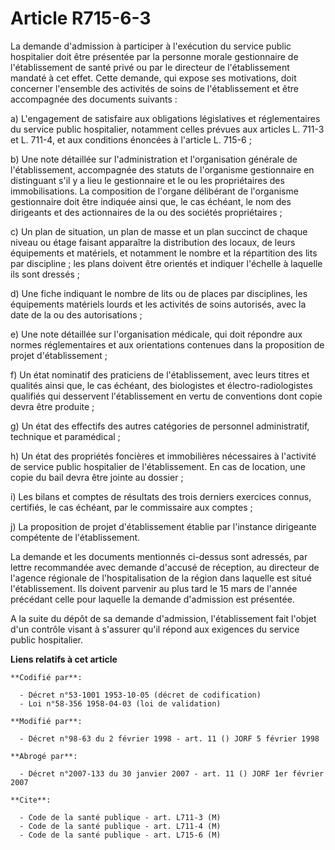 # Article R715-6-3

La demande d'admission à participer à l'exécution du service public hospitalier doit être présentée par la personne morale
gestionnaire de l'établissement de santé privé ou par le directeur de l'établissement mandaté à cet effet. Cette demande, qui
expose ses motivations, doit concerner l'ensemble des activités de soins de l'établissement et être accompagnée des documents
suivants :

a) L'engagement de satisfaire aux obligations législatives et réglementaires du service public hospitalier, notamment celles
prévues aux articles L. 711-3 et L. 711-4, et aux conditions énoncées à l'article L. 715-6 ;

b) Une note détaillée sur l'administration et l'organisation générale de l'établissement, accompagnée des statuts de
l'organisme gestionnaire en distinguant s'il y a lieu le gestionnaire et le ou les propriétaires des immobilisations. La
composition de l'organe délibérant de l'organisme gestionnaire doit être indiquée ainsi que, le cas échéant, le nom des
dirigeants et des actionnaires de la ou des sociétés propriétaires ;

c) Un plan de situation, un plan de masse et un plan succinct de chaque niveau ou étage faisant apparaître la distribution
des locaux, de leurs équipements et matériels, et notamment le nombre et la répartition des lits par discipline ; les plans
doivent être orientés et indiquer l'échelle à laquelle ils sont dressés ;

d) Une fiche indiquant le nombre de lits ou de places par disciplines, les équipements matériels lourds et les activités de
soins autorisés, avec la date de la ou des autorisations ;

e) Une note détaillée sur l'organisation médicale, qui doit répondre aux normes réglementaires et aux orientations contenues
dans la proposition de projet d'établissement ;

f) Un état nominatif des praticiens de l'établissement, avec leurs titres et qualités ainsi que, le cas échéant, des
biologistes et électro-radiologistes qualifiés qui desservent l'établissement en vertu de conventions dont copie devra être
produite ;

g) Un état des effectifs des autres catégories de personnel administratif, technique et paramédical ;

h) Un état des propriétés foncières et immobilières nécessaires à l'activité de service public hospitalier de
l'établissement. En cas de location, une copie du bail devra être jointe au dossier ;

i) Les bilans et comptes de résultats des trois derniers exercices connus, certifiés, le cas échéant, par le commissaire aux
comptes ;

j) La proposition de projet d'établissement établie par l'instance dirigeante compétente de l'établissement.

La demande et les documents mentionnés ci-dessus sont adressés, par lettre recommandée avec demande d'accusé de réception, au
directeur de l'agence régionale de l'hospitalisation de la région dans laquelle est situé l'établissement. Ils doivent
parvenir au plus tard le 15 mars de l'année précédant celle pour laquelle la demande d'admission est présentée.

A la suite du dépôt de sa demande d'admission, l'établissement fait l'objet d'un contrôle visant à s'assurer qu'il répond aux
exigences du service public hospitalier.

**Liens relatifs à cet article**

	**Codifié par**:

	  - Décret n°53-1001 1953-10-05 (décret de codification)
	  - Loi n°58-356 1958-04-03 (loi de validation)

	**Modifié par**:

	  - Décret n°98-63 du 2 février 1998 - art. 11 () JORF 5 février 1998

	**Abrogé par**:

	  - Décret n°2007-133 du 30 janvier 2007 - art. 11 () JORF 1er février 2007

	**Cite**:

	  - Code de la santé publique - art. L711-3 (M)
	  - Code de la santé publique - art. L711-4 (M)
	  - Code de la santé publique - art. L715-6 (M)

